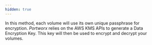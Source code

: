```yaml
---
hidden: true
---
```


In this method, each volume will use its own unique passphrase for encryption. _Portworx_ relies on the AWS KMS APIs to generate a Data Encryption Key. This key will then be used to encrypt and decrypt your volumes.
